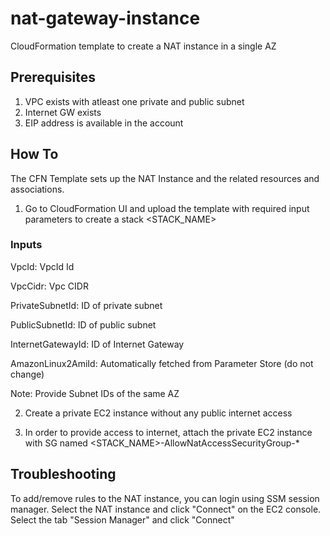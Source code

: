 # nat-gateway-instance
CloudFormation template to create a NAT instance in a single AZ

## Prerequisites
1. VPC exists with atleast one private and public subnet
2. Internet GW exists
3. EIP address is available in the account


## How To
The CFN Template sets up the NAT Instance and the related resources and associations.

1. Go to CloudFormation UI and upload the template with required input parameters to create a stack <STACK_NAME>

### Inputs
  VpcId: VpcId Id

  VpcCidr: Vpc CIDR

  PrivateSubnetId: ID of private subnet

  PublicSubnetId: ID of public subnet

  InternetGatewayId: ID of Internet Gateway

  AmazonLinux2AmiId: Automatically fetched from Parameter Store (do not change)

Note: Provide Subnet IDs of the same AZ

2. Create a private EC2 instance without any public internet access

3. In order to provide access to internet, attach the private EC2 instance with SG named <STACK_NAME>-AllowNatAccessSecurityGroup-*

## Troubleshooting
To add/remove rules to the NAT instance, you can login using SSM session manager. Select the NAT instance and click "Connect" on the EC2 console. Select the tab "Session Manager" and click "Connect"
